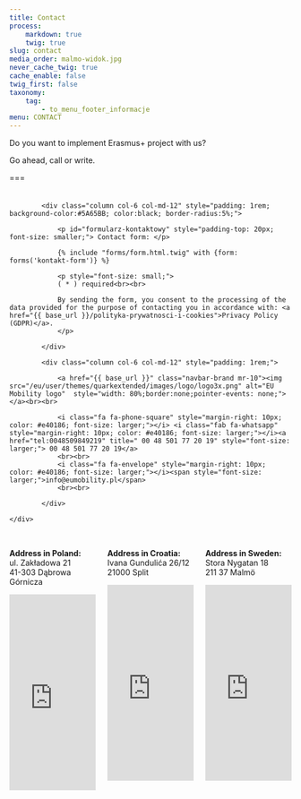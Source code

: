 ```yaml
---
title: Contact
process:
    markdown: true
    twig: true
slug: contact
media_order: malmo-widok.jpg
never_cache_twig: true
cache_enable: false
twig_first: false
taxonomy:
    tag:
        - to_menu_footer_informacje
menu: CONTACT
---
```


Do you want to implement Erasmus+ project with us?

Go ahead, call or write.

===

<br> 

<div class="container" style="padding-top: 0px; margin-top: -10px;">
    <div class="columns"> 

            <div class="column col-6 col-md-12" style="padding: 1rem; background-color:#5A65BB; color:black; border-radius:5%;">
            
                <p id="formularz-kontaktowy" style="padding-top: 20px; font-size: smaller;"> Contact form: </p>

                {% include "forms/form.html.twig" with {form: forms('kontakt-form')} %}

                <p style="font-size: small;">
                ( * ) required<br><br>

                By sending the form, you consent to the processing of the data provided for the purpose of contacting you in accordance with: <a href="{{ base_url }}/polityka-prywatnosci-i-cookies">Privacy Policy (GDPR)</a>.
                </p>
                
            </div>

            <div class="column col-6 col-md-12" style="padding: 1rem;">             
                
                <a href="{{ base_url }}" class="navbar-brand mr-10"><img src="/eu/user/themes/quarkextended/images/logo/logo3x.png" alt="EU Mobility logo"  style="width: 80%;border:none;pointer-events: none;"></a><br><br>       
                
                <i class="fa fa-phone-square" style="margin-right: 10px; color: #e40186; font-size: larger;"></i> <i class="fab fa-whatsapp" style="margin-right: 10px; color: #e40186; font-size: larger;"></i><a href="tel:0048509849219" title=" 00 48 501 77 20 19" style="font-size: larger;"> 00 48 501 77 20 19</a> 
                <br><br>     
                <i class="fa fa-envelope" style="margin-right: 10px; color: #e40186; font-size: larger;"></i><span style="font-size: larger;">info@eumobility.pl</span> 
                <br><br> 

            </div>
            
    </div>
</div>

<div class="columns">
    <div class="column col-4 col-md-6 col-sm-12 mt-2 text-center"><br>
        <p><strong>Address in Poland:</strong><br> ul. Zakładowa 21<br> 41-303 Dąbrowa Górnicza</p>
        <iframe src="https://www.google.com/maps/embed?pb=!1m18!1m12!1m3!1d2545.3201721131586!2d19.209334815402073!3d50.36058410171767!2m3!1f0!2f0!3f0!3m2!1i1024!2i768!4f13.1!3m3!1m2!1s0x4716d9b96134084f%3A0x3948510f5b1af4e1!2sZak%C5%82adowa%2021%2C%2041-303%20D%C4%85browa%20G%C3%B3rnicza!5e0!3m2!1spl!2spl!4v1666192455962!5m2!1spl!2spl" width="100%" height="350" style="border:0;" allowfullscreen="true" loading="lazy" referrerpolicy="no-referrer-when-downgrade" aria-hidden="false" tabindex="0"></iframe>                
    </div>
    <div class="column col-4 col-md-6 col-sm-12 mt-2 text-center"><br>                       
        <p><strong>Address in Croatia:</strong><br> Ivana Gundulića 26/12<br> 21000 Split</p>
        <iframe src="https://www.google.com/maps/embed?pb=!1m18!1m12!1m3!1d2893.469337396492!2d16.43767931516085!3d43.51340466947763!2m3!1f0!2f0!3f0!3m2!1i1024!2i768!4f13.1!3m3!1m2!1s0x13355dfd6603bfcf%3A0x783f4038ca7ec008!2sUl.%20Ivana%20Gunduli%C4%87a%2026%2C%2021000%2C%20Split%2C%20Chorwacja!5e0!3m2!1spl!2spl!4v1667635721989!5m2!1spl!2spl" width="100%" height="350" style="border:0;" allowfullscreen="" loading="lazy" referrerpolicy="no-referrer-when-downgrade" aria-hidden="false" tabindex="0"></iframe>
    </div>
    <div class="column col-4 col-md-6 col-sm-12 mt-2 text-center"><br>
        <p><strong>Address in Sweden:</strong><br> Stora Nygatan 18<br> 211 37 Malmö</p>
        <iframe src="https://www.google.com/maps/embed?pb=!1m18!1m12!1m3!1d2253.880993278334!2d13.005925215606714!3d55.604084810919964!2m3!1f0!2f0!3f0!3m2!1i1024!2i768!4f13.1!3m3!1m2!1s0x4653a3e2dcc894f3%3A0x94c8bb10387c6353!2sStora%20Nygatan%2018%2C%20211%2037%20Malm%C3%B6%2C%20Szwecja!5e0!3m2!1spl!2spl!4v1667635663581!5m2!1spl!2spl" width="100%" height="350" style="border:0;" allowfullscreen="" loading="lazy" referrerpolicy="no-referrer-when-downgrade" aria-hidden="false" tabindex="0"></iframe>
    </div>
</div>